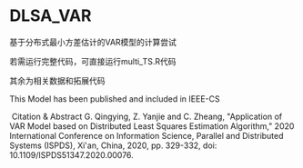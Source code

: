 # DLSA_VAR
基于分布式最小方差估计的VAR模型的计算尝试

若需运行完整代码，可直接运行multi_TS.R代码

其余为相关数据和拓展代码

This Model has been published and included in IEEE-CS

 Citation & Abstract
G. Qingying, Z. Yanjie and C. Zheang, "Application of VAR Model based on Distributed Least Squares Estimation Algorithm," 2020 International Conference on Information Science, Parallel and Distributed Systems (ISPDS), Xi'an, China, 2020, pp. 329-332, doi: 10.1109/ISPDS51347.2020.00076.
